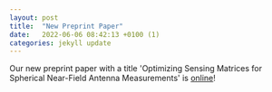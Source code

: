 ```yaml
---
layout: post
title:  "New Preprint Paper"
date:   2022-06-06 08:42:13 +0100 (1)
categories: jekyll update
---
```


Our new preprint paper with a title 'Optimizing Sensing Matrices for Spherical Near-Field Antenna Measurements' is [online](https://arxiv.org/abs/2206.02181)!